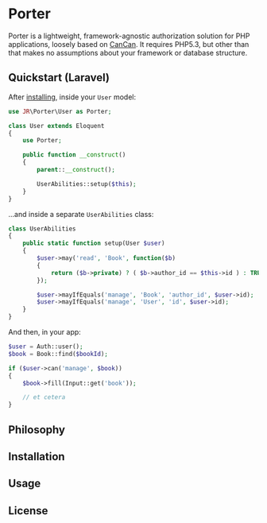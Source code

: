 # Porter

Porter is a lightweight, framework-agnostic authorization solution for PHP applications, loosely based on [CanCan](https://github.com/ryanb/cancan). It requires PHP5.3, but other than that makes no assumptions about your framework or database structure.

## Quickstart (Laravel)

After [installing](#installation), inside your `User` model:

```php
use JR\Porter\User as Porter;

class User extends Eloquent
{
    use Porter;

    public function __construct()
    {
        parent::__construct();

        UserAbilities::setup($this);
    }
}
```

...and inside a separate `UserAbilities` class:

```php
class UserAbilities
{
    public static function setup(User $user)
    {
        $user->may('read', 'Book', function($b)
        {
            return ($b->private) ? ( $b->author_id == $this->id ) : TRUE;
        });

        $user->mayIfEquals('manage', 'Book', 'author_id', $user->id);
        $user->mayIfEquals('manage', 'User', 'id', $user->id);
    }
}
```

And then, in your app:

```php
$user = Auth::user();
$book = Book::find($bookId);

if ($user->can('manage', $book))
{
    $book->fill(Input::get('book'));

    // et cetera
}
```

## Philosophy

## Installation

## Usage

## License
